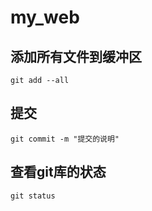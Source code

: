 # my_web

## 添加所有文件到缓冲区
```
git add --all
```

## 提交
```
git commit -m "提交的说明"
```

## 查看git库的状态
```
git status 
```
